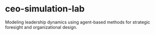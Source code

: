 # ceo-simulation-lab
Modeling leadership dynamics using agent-based methods for strategic foresight and organizational design.
